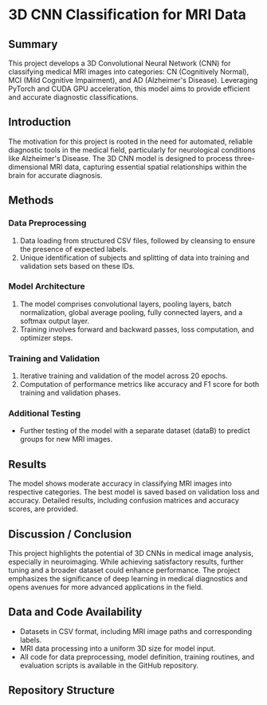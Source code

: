 # 3D CNN Classification for MRI Data

## Summary

This project develops a 3D Convolutional Neural Network (CNN) for classifying medical MRI images into categories: CN (Cognitively Normal), MCI (Mild Cognitive Impairment), and AD (Alzheimer's Disease). Leveraging PyTorch and CUDA GPU acceleration, this model aims to provide efficient and accurate diagnostic classifications.

## Introduction

The motivation for this project is rooted in the need for automated, reliable diagnostic tools in the medical field, particularly for neurological conditions like Alzheimer's Disease. The 3D CNN model is designed to process three-dimensional MRI data, capturing essential spatial relationships within the brain for accurate diagnosis.

## Methods

### Data Preprocessing
1. Data loading from structured CSV files, followed by cleansing to ensure the presence of expected labels.
2. Unique identification of subjects and splitting of data into training and validation sets based on these IDs.

### Model Architecture
1. The model comprises convolutional layers, pooling layers, batch normalization, global average pooling, fully connected layers, and a softmax output layer.
2. Training involves forward and backward passes, loss computation, and optimizer steps.

### Training and Validation
1. Iterative training and validation of the model across 20 epochs.
2. Computation of performance metrics like accuracy and F1 score for both training and validation phases.

### Additional Testing
- Further testing of the model with a separate dataset (dataB) to predict groups for new MRI images.

## Results

The model shows moderate accuracy in classifying MRI images into respective categories. The best model is saved based on validation loss and accuracy. Detailed results, including confusion matrices and accuracy scores, are provided.

## Discussion / Conclusion

This project highlights the potential of 3D CNNs in medical image analysis, especially in neuroimaging. While achieving satisfactory results, further tuning and a broader dataset could enhance performance. The project emphasizes the significance of deep learning in medical diagnostics and opens avenues for more advanced applications in the field.

## Data and Code Availability

- Datasets in CSV format, including MRI image paths and corresponding labels.
- MRI data processing into a uniform 3D size for model input.
- All code for data preprocessing, model definition, training routines, and evaluation scripts is available in the GitHub repository.

## Repository Structure

 
 
